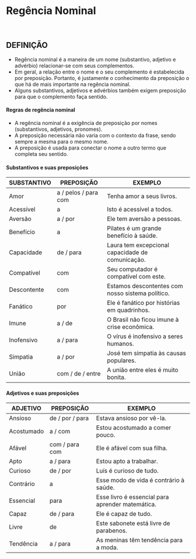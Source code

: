 # Regência Nominal

<br>

## DEFINIÇÃO
* Regência nominal é a maneira de um nome (substantivo, adjetivo e advérbio) relacionar-se com seus complementos.
* Em geral, a relação entre o nome e o seu complemento é estabelecida por preposição. Portanto, é justamente o conhecimento da preposição o que há de mais importante na regência nominal.
* Alguns substantivos, adjetivos e advérbios também exigem preposição para que o complemento faça sentido.

#### Regras de regência nominal
* A regência nominal é a exigência de preposição por nomes (substantivos, adjetivos, pronomes).
* A preposição necessária não varia com o contexto da frase, sendo sempre a mesma para o mesmo nome.
* A preposição é usada para conectar o nome a outro termo que completa seu sentido.

#### Substantivos e suas preposições

| SUBSTANTIVO           | PREPOSIÇÃO           | EXEMPLO                                              |
|-----------------------|----------------------|------------------------------------------------------|
| Amor                  | a / pelos / para com | Tenha amor a seus livros.                            |
| Acessível             | a                    | Isto é acessível a todos.                           |
| Aversão               | a / por              | Ele tem aversão a pessoas.                           |
| Benefício             | a                    | Pilates é um grande benefício à saúde.               |
| Capacidade            | de / para            | Laura tem excepcional capacidade de comunicação.     |
| Compatível            | com                  | Seu computador é compatível com este.                |
| Descontente           | com                  | Estamos descontentes com nosso sistema político.     |
| Fanático              | por                  | Ele é fanático por histórias em quadrinhos.          |
| Imune                 | a / de               | O Brasil não ficou imune à crise econômica.           |
| Inofensivo            | a / para             | O vírus é inofensivo a seres humanos.                |
| Simpatia              | a / por              | José tem simpatia às causas populares.               |
| União                 | com / de / entre     | A união entre eles é muito bonita.                   |

#### Adjetivos e suas preposições

| ADJETIVO              | PREPOSIÇÃO           | EXEMPLO                                              |
|-----------------------|----------------------|------------------------------------------------------|
| Ansioso               | de / por / para      | Estava ansioso por vê-la.                            |
| Acostumado            | a / com              | Estou acostumado a comer pouco.                      |
| Afável                | com / para com       | Ele é afável com sua filha.                          |
| Apto                  | a / para             | Estou apto a trabalhar.                              |
| Curioso               | de / por             | Luís é curioso de tudo.                              |
| Contrário             | a                    | Esse modo de vida é contrário à saúde.               |
| Essencial             | para                 | Esse livro é essencial para aprender matemática.     |
| Capaz                 | de / para            | Ele é capaz de tudo.                                 |
| Livre                 | de                   | Este sabonete está livre de parabenos.               |
| Tendência             | a / para             | As meninas têm tendência para a moda.                |